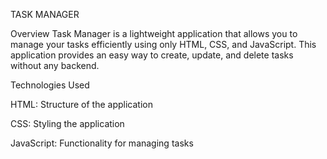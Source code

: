 TASK MANAGER

Overview
Task Manager is a lightweight application that allows you to manage your tasks efficiently using only HTML, CSS, and JavaScript.
This application provides an easy way to create, update, and delete tasks without any backend.

Technologies Used

HTML: Structure of the application

CSS: Styling the application

JavaScript: Functionality for managing tasks
